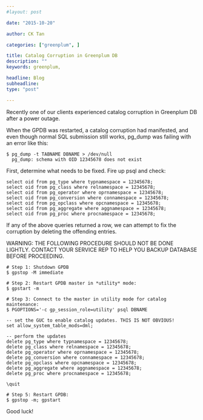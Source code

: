 ```yaml
---
#layout: post

date: "2015-10-20"

author: CK Tan

categories: ["greenplum", ]

title: Catalog Corruption in Greenplum DB
description: ""
keywords: greenplum, 

headline: Blog
subheadline:
type: "post"

---
```


Recently one of our clients experienced catalog corruption in Greenplum DB after a power outage.

<!--more-->

When the GPDB was restarted, a catalog corruption had manifested, and even though normal SQL submission still works, pg_dump was failing with an error like this:

```
$ pg_dump -t TABNAME DBNAME > /dev/null
  pg_dump: schema with OID 12345678 does not exist
```

First, determine what needs to be fixed. Fire up psql and check:

```
select oid from pg_type where typnamespace = 12345678;
select oid from pg_class where relnamespace = 12345678;
select oid from pg_operator where oprnamespace = 12345678;
select oid from pg_conversion where connamespace = 12345678;
select oid from pg_opclass where opcnamespace = 12345678;
select oid from pg_aggregate where aggnamespace = 12345678;
select oid from pg_proc where procnamespace = 12345678;
```

If any of the above queries returned a row, we can attempt to fix the corruption by deleting the offending entries.

<i class="fas fa-exclamation-triangle text-warning"></i> WARNING: THE FOLLOWING PROCEDURE SHOULD NOT BE DONE LIGHTLY. CONTACT YOUR SERVICE REP TO HELP YOU BACKUP DATABASE BEFORE PROCEEDING.

```
# Step 1: Shutdown GPDB
$ gpstop -M immediate

# Step 2: Restart GPDB master in *utility* mode:
$ gpstart -m

# Step 3: Connect to the master in utility mode for catalog maintenance:
$ PGOPTIONS='-c gp_session_role=utility' psql DBNAME

-- set the GUC to enable catalog updates. THIS IS NOT OBVIOUS!
set allow_system_table_mods=dml;

-- perform the updates
delete pg_type where typnamespace = 12345678;
delete pg_class where relnamespace = 12345678;
delete pg_operator where oprnamespace = 12345678;
delete pg_conversion where connamespace = 12345678;
delete pg_opclass where opcnamespace = 12345678;
delete pg_aggregate where aggnamespace = 12345678;
delete pg_proc where procnamespace = 12345678;

\quit

# Step 5: Restart GPDB:
$ gpstop -m; gpstart
```

Good luck!
